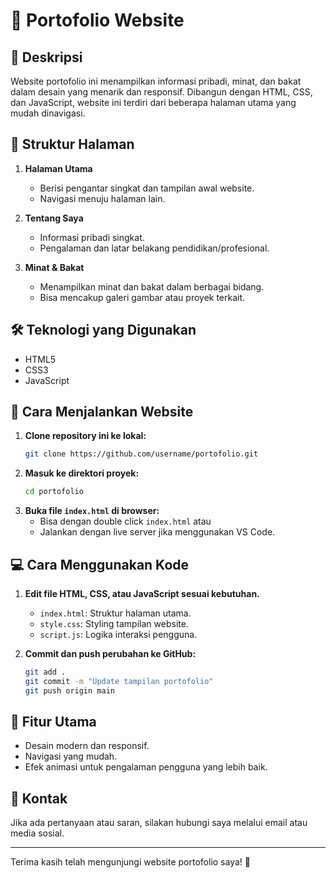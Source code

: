 # 📌 Portofolio Website

## 📖 Deskripsi
Website portofolio ini menampilkan informasi pribadi, minat, dan bakat dalam desain yang menarik dan responsif. Dibangun dengan HTML, CSS, dan JavaScript, website ini terdiri dari beberapa halaman utama yang mudah dinavigasi.

## 📂 Struktur Halaman
1. **Halaman Utama**
   - Berisi pengantar singkat dan tampilan awal website.
   - Navigasi menuju halaman lain.

2. **Tentang Saya**
   - Informasi pribadi singkat.
   - Pengalaman dan latar belakang pendidikan/profesional.

3. **Minat & Bakat**
   - Menampilkan minat dan bakat dalam berbagai bidang.
   - Bisa mencakup galeri gambar atau proyek terkait.

## 🛠️ Teknologi yang Digunakan
- HTML5
- CSS3
- JavaScript

## 🚀 Cara Menjalankan Website
1. **Clone repository ini ke lokal:**
   ```bash
   git clone https://github.com/username/portofolio.git
   ```
2. **Masuk ke direktori proyek:**
   ```bash
   cd portofolio
   ```
3. **Buka file `index.html` di browser:**
   - Bisa dengan double click `index.html` atau
   - Jalankan dengan live server jika menggunakan VS Code.

## 💻 Cara Menggunakan Kode
1. **Edit file HTML, CSS, atau JavaScript sesuai kebutuhan.**
   - `index.html`: Struktur halaman utama.
   - `style.css`: Styling tampilan website.
   - `script.js`: Logika interaksi pengguna.

2. **Commit dan push perubahan ke GitHub:**
   ```bash
   git add .
   git commit -m "Update tampilan portofolio"
   git push origin main
   ```

## 🎨 Fitur Utama
- Desain modern dan responsif.
- Navigasi yang mudah.
- Efek animasi untuk pengalaman pengguna yang lebih baik.

## 📌 Kontak
Jika ada pertanyaan atau saran, silakan hubungi saya melalui email atau media sosial.

---

Terima kasih telah mengunjungi website portofolio saya! 🚀

